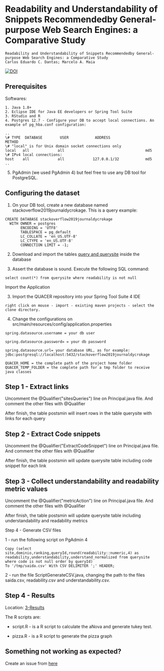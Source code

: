 Readability and Understandability of Snippets Recommendedby General-purpose Web Search Engines: a Comparative Study
=========================================================================================

```
Readability and Understandability of Snippets Recommendedby General-purpose Web Search Engines: a Comparative Study
Carlos Eduardo C. Dantas; Marcelo A. Maia
```

[![DOI](https://zenodo.org/badge/138428994.svg)](https://zenodo.org/record/5544535#.YR8B4DrQ9H6)

Prerequisites
-----------------------------------------------------------

Softwares:

```
1. Java 1.8+
2. Eclipse IDE for Java EE developers or Spring Tool Suite
3. RStudio and R
4. Postgres 12.7 - Configure your DB to accept local connections. An example of pg_hba.conf configuration:
```

```
..
\# TYPE  DATABASE        USER            ADDRESS                 METHOD
\# "local" is for Unix domain socket connections only
local   all             all                                     md5
\# IPv4 local connections:
host    all             all             127.0.0.1/32            md5
..
```

5. PgAdmin (we used PgAdmin 4) but feel free to use any DB tool for PostgreSQL.


Configuring the dataset
-----------------------------------------------------------

1. On your DB tool, create a new database named stackoverflow2019journaldycrokage. This is a query example:

```
CREATE DATABASE stackoverflow2019journaldycrokage
  WITH OWNER = postgres
       ENCODING = 'UTF8'
       TABLESPACE = pg_default
       LC_COLLATE = 'en_US.UTF-8'
       LC_CTYPE = 'en_US.UTF-8'
       CONNECTION LIMIT = -1;
```
2. Download and import the tables [query and querysite](https://github.com/carloseduardoxp/AeSir2021-reproduction-kit/tree/master/1-tables) inside the database

3. Assert the database is sound. Execute the following SQL command: 
    
```
select count(*) from querysite where readability is not null
```

Import the Application 

3. Import the QUACER repository into your Spring Tool Suite 4 IDE 

```
right click on mouse - import - existing maven projects - select the clone directory.
```

4. Change the configurations on src/main/resources/config/application.properties

```
spring.datasource.username = your db user

spring.datasource.password= = your db password

spring.datasource.url= your database URL, as for example: jdbc:postgresql://localhost:5432/stackoverflow2019journaldycrokage

QUACER_HOME = the complete path of the project home folder 
QUACER_TEMP_FOLDER = the complete path for a tmp folder to receive java classes
```

Step 1 - Extract links 
-----------------------------------------------------------

Uncomment the @Qualifier("sitesQueries") line on Principal.java file. And comment the other files with  @Qualifier

After finish, the table postsmin will insert rows in the table querysite with links for each query

Step 2 - Extract Code snippets 
-----------------------------------------------------------

Uncomment the @Qualifier("ExtractCodeSnippet") line on Principal.java file. And comment the other files with  @Qualifier

After finish, the table postsmin will update querysite table including code snippet for each link

Step 3 - Collect understandability and readability metric values
-----------------------------------------------------------

Uncomment the @Qualifier("metricAction") line on Principal.java file. And comment the other files with  @Qualifier

After finish, the table postsmin will update querysite table including understandability and readability metrics

Step 4 - Generate CSV files

1 - run the following script on PgAdmin 4

```
Copy (select site,dominio,ranking,queryId,round(readability::numeric,4) as readability,understandability,understand_normalized from querysite where code is not null order by queryId) 
To '/tmp/saida.csv' With CSV DELIMITER ';' HEADER;
```

2 - run the file ScriptGenerateCSV.java, changing the path to the files saida.csv, readability.csv and understandability.csv.

Step 4 - Results
-----------------------------------------------------------

Location: [3-Results](https://github.com/carloseduardoxp/AeSir2021-reproduction-kit/tree/master/3-Results)


The R scripts are:

- script.R - is a R script to calculate the aNova and generate tukey test.

- pizza.R - is a R script to generate the pizza graph


Something not working as expected?
------------------------------------------------------------------------
Create an issue from [here](https://github.com/carloseduardoxp/AeSir2021-reproduction-kit/issues/new)
